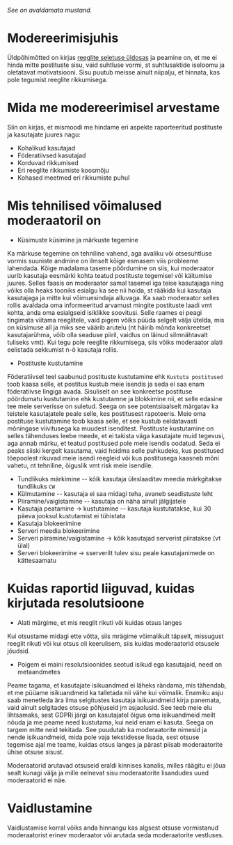 _See on avaldamata mustand._

# Modereerimisjuhis

Üldpõhimõtted on kirjas [reeglite seletuse üldosas](https://kogukond.est.social/docs/reeglite-seletus/) ja peamine on, et me ei hinda mitte postituste sisu, vaid suhtluse vormi, st suhtlusaktide iseloomu ja oletatavat motivatsiooni. Sisu puutub meisse ainult niipalju, et hinnata, kas pole tegumist reeglite rikkumisega.

# Mida me modereerimisel arvestame

Siin on kirjas, et mismoodi me hindame eri aspekte raporteeritud postituste ja kasutajate juures nagu:

* Kohalikud kasutajad
* Föderatiivsed kasutajad
* Korduvad rikkumised
* Eri reeglite rikkumiste koosmõju
* Kohased meetmed eri rikkumiste puhul

# Mis tehnilised võimalused moderaatoril on

* Küsimuste küsimine ja märkuste tegemine

Ka märkuse tegemine on tehniline vahend, aga avaliku või otsesuhtluse vormis suuniste andmine on ilmselt kõige esmasem viis probleeme lahendada. Kõige madalama taseme pöördumine on siis, kui moderaator uurib kasutaja eesmärki kohta teatud postituste tegemisel või käitumise juures. Selles faasis on moderaator samal tasemel iga teise kasutajaga ning võiks olla heaks tooniks esialgu ka see nii hoida, st rääkida kui kasutaja kasutajaga ja mitte kui võimuesindaja alluvaga. Ka saab moderaator selles rollis avaldada oma informeeritud arvamust mingite postituste laadi vmt kohta, anda oma esialgseid isiklikke soovitusi. Selle raames ei peagi tingimata viitama reeglitele, vaid pigem võiks püüda selgelt välja ütelda, mis on küsimuse all ja miks see väärib arutelu (nt häirib mõnda konkreetset kasutajarühma, võib olla seaduse piiril, vaidlus on läinud silmnähtavalt tuliseks vmt). Kui tegu pole reeglite rikkumisega, siis võiks moderaator alati eelistada sekkumist n-ö kasutaja rollis.

* Postituste kustutamine

Föderatiivsel teel saabunud postituste kustutamine ehk `Kustuta postitused` toob kaasa selle, et postitus kustub meie isendis ja seda ei saa enam föderatiivse lingiga avada. Sisuliselt on see konkreetse postituse pöördumatu kustutamine ehk kustutamne ja blokkimine nii, et selle edasine tee meie serverisse on suletud. Seega on see potentsiaalselt märgatav ka teistele kasutajatele peale selle, kes postitusest rapoteeris. Meie oma postituse kustutamine toob kaasa selle, et see kustub eeldatavasti mõningase viivitusega ka muudest isenditest. Postituste kustutamine on selles tähenduses leebe meede, et ei takista väga kasutajate muid tegevusi, aga annab märku, et teatud postitused pole meie isendis oodatud. Seda ei peaks siiski kergelt kasutama, vaid hoidma selle puhkudeks, kus postitused tõepoolest rikuvad meie isendi reegleid või kus postitusega kaasneb mõni vahetu, nt tehniline, õiguslik vmt risk meie isendile.

* Tundlikuks märkimine -- kõik kasutaja üleslaaditav meedia märkgitakse tundlikuks `CW`
* Külmutamine -- kasutaja ei saa midagi teha, avaneb seadistuste leht
* Piiramine/vaigistamine -- kasutaja on näha ainult jälgijatele
* Kasutaja peatamine -> kustutamine -- kasutaja kustutatakse, kui 30 päeva jooksul kustutamist ei tühistata
* Kasutaja blokeerimine
* Serveri meedia blokeerimine
* Serveri piiramine/vaigistamine -> kõik kasutajad serverist piiratakse (vt ülal)
* Serveri blokeerimine -> sserverilt tulev sisu peale kasutajanimede on kättesaamatu

# Kuidas raportid liiguvad, kuidas kirjutada resolutsioone

* Alati märgime, et mis reeglit rikuti või kuidas otsus langes

Kui otsustame midagi ette võtta, siis mrägime võimalikult täpselt, missugust reeglit rikuti või kui otsus oli keerulisem, siis kuidas moderaatorid otsusele jõudsid.

* Poigem ei maini resolutsioonides seotud isikud ega kasutajaid, need on metaandmetes

Peame tagama, et kasutajate isikuandmed ei läheks rändama, mis tähendab, et me püüame isikuandmeid ka talletada nii vähe kui võimalik. Enamiku asju saab menetleda ära ilma selgitustes kasutaja isikuandmeid kirja panemata, vaid ainult selgitades otsuse põhjuseid jm asjaolusid. See teeb meie elu lihtsamaks, sest GDPRi järgi on kasutajatel õigus oma isikuandmeid meilt nõuda ja me peame need kustutama, kui neid enam ei kasuta. Seega on targem mitte neid tekitada. See puudutab ka moderaatorite nimesid ja nende isikuandmeid, mida pole vaja tekstidesse lisada, sest otsuse tegemise ajal me teame, kuidas otsus langes ja pärast piisab moderaatorite ühise otsuse sisust.

Moderaatorid arutavad otsuseid eraldi kinnises kanalis, milles räägitu ei jõua sealt kunagi välja ja mille eelnevat sisu moderaatorite lisandudes uued moderaatorid ei näe.

# Vaidlustamine

Vaidlustamise korral võiks anda hinnangu kas algsest otsuse vormistanud moderaatorist erinev moderaator või arutada seda moderaatorite vestluses.
